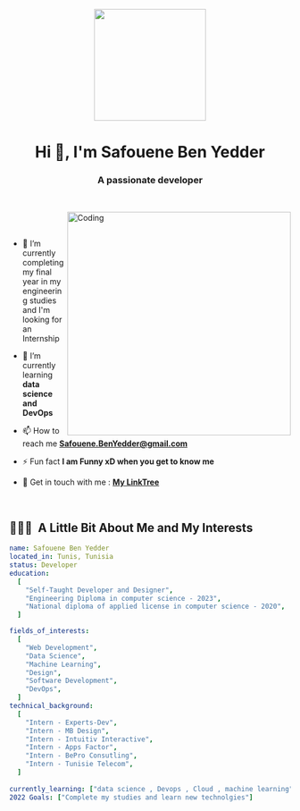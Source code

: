 
<p align="center">
  <img width="200" src="https://res.cloudinary.com/dlnxy723j/image/upload/v1663868286/Images/Logo_Black_ud187o.png">
</p>

<p align="center">
<h1 align="center">Hi 👋, I'm Safouene Ben Yedder </h1>
<h3 align="center">A passionate developer</h3>
<br>
</p>
<img align="right" alt="Coding" width="400" src="https://cdn.dribbble.com/users/1162077/screenshots/3848914/programmer.gif">

<br><br>
- 🔭 I’m currently completing my final year in my engineering studies and I'm looking for an Internship 

- 🌱 I’m currently learning **data science and DevOps**

- 📫 How to reach me **Safouene.BenYedder@gmail.com**

- ⚡ Fun fact **I am Funny xD when you get to know me**

- 💬 Get in touch with me : <a href="https://linktr.ee/safouenebenyedder" alt="MyLinkTree" target="blank"> **My LinkTree**</a>


<br>
<h2> 👨🏻‍💻 &nbsp;A Little Bit About Me and My Interests</h2>

```yaml
name: Safouene Ben Yedder
located_in: Tunis, Tunisia
status: Developer
education:
  [
    "Self-Taught Developer and Designer",
    "Engineering Diploma in computer science - 2023",
    "National diploma of applied license in computer science - 2020",
  ]

fields_of_interests:
  [
    "Web Development",
    "Data Science",
    "Machine Learning",
    "Design",
    "Software Development",
    "DevOps",
  ]
technical_background:
  [
    "Intern - Experts-Dev",
    "Intern - MB Design",
    "Intern - Intuitiv Interactive",
    "Intern - Apps Factor",
    "Intern - BePro Consutling",
    "Intern - Tunisie Telecom",
  ]
  
currently_learning: ["data science , Devops , Cloud , machine learning"]
2022 Goals: ["Complete my studies and learn new technolgies"]
```

  
